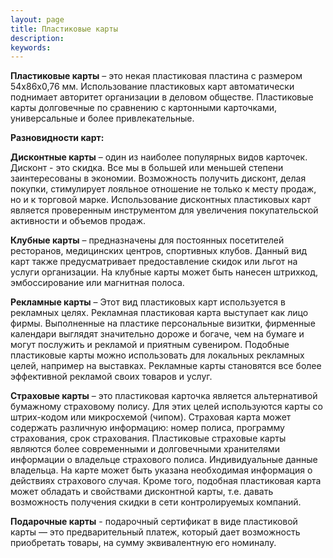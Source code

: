 ```yaml
---
layout: page
title: Пластиковые карты
description:
keywords:
---
```


**Пластиковые карты** – это некая пластиковая пластина с размером 54х86х0,76 мм. Использование пластиковых карт автоматически поднимает авторитет организации в деловом обществе. Пластиковые карты долговечные по сравнению с картонными карточками, универсальные и более привлекательные.



**Разновидности карт:**


**Дисконтные карты** – один из наиболее популярных видов карточек. Дисконт - это скидка. Все мы в большей или меньшей степени заинтересованы в экономии. Возможность получить дисконт, делая покупки, стимулирует лояльное отношение не только к месту продаж, но и к торговой марке. Использование дисконтных пластиковых карт является проверенным инструментом для увеличения покупательской активности и объемов продаж.


**Клубные карты** – предназначены для постоянных посетителей ресторанов, медицинских центров, спортивных клубов. Данный вид карт также предусматривает предоставление скидок или льгот на услуги организации. На клубные карты может быть нанесен штрихкод, эмбоссирование или магнитная полоса.


**Рекламные карты** – Этот вид пластиковых карт используется в рекламных целях. Рекламная пластиковая карта выступает как лицо фирмы. Выполненные на пластике персональные визитки, фирменные календари выглядят значительно дороже и богаче, чем на бумаге и могут послужить и рекламой и приятным сувениром. Подобные пластиковые карты можно использовать для локальных рекламных целей, например на выставках. Рекламные карты становятся все более эффективной рекламой своих товаров и услуг. 


**Страховые карты** – это пластиковая карточка является альтернативой бумажному страховому полису. Для этих целей используются карты со штрих-кодом или микросхемой (чипом). Страховая карта может содержать различную информацию: номер полиса, программу страхования, срок страхования. Пластиковые страховые карты являются более современными и долговечными хранителями информации о владельце страхового полиса. Индивидуальные данные владельца. На карте может быть указана необходимая информация о действиях страхового случая. Кроме того, подобная пластиковая карта может обладать и свойствами дисконтной карты, т.е. давать возможность получения скидки в сети контролируемых компаний. 


**Подарочные карты** - подарочный сертификат в виде пластиковой карты — это предварительный платеж, который дает возможность приобретать товары, на сумму эквивалентную его номиналу.

